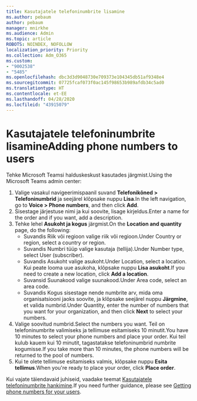 ```yaml
---
title: Kasutajatele telefoninumbrite lisamine
ms.author: pebaum
author: pebaum
manager: mnirkhe
ms.audience: Admin
ms.topic: article
ROBOTS: NOINDEX, NOFOLLOW
localization_priority: Priority
ms.collection: Adm_O365
ms.custom:
- "9002538"
- "5485"
ms.openlocfilehash: dbc3d3d9048730e709373e104345db51af9348e4
ms.sourcegitcommit: 07725fcaf073f0ac145f98653b989afdb34c5ad0
ms.translationtype: HT
ms.contentlocale: et-EE
ms.lasthandoff: 04/28/2020
ms.locfileid: "43915079"
---
```

# <a name="adding-phone-numbers-to-users"></a><span data-ttu-id="b2af3-102">Kasutajatele telefoninumbrite lisamine</span><span class="sxs-lookup"><span data-stu-id="b2af3-102">Adding phone numbers to users</span></span>

<span data-ttu-id="b2af3-103">Tehke Microsoft Teamsi halduskeskust kasutades järgmist.</span><span class="sxs-lookup"><span data-stu-id="b2af3-103">Using the Microsoft Teams admin center:</span></span>

1. <span data-ttu-id="b2af3-104">Valige vasakul navigeerimispaanil suvand **Telefonikõned > Telefoninumbrid** ja seejärel klõpsake nuppu **Lisa**.</span><span class="sxs-lookup"><span data-stu-id="b2af3-104">In the left navigation, go to **Voice > Phone numbers**, and then click **Add**.</span></span>
2. <span data-ttu-id="b2af3-105">Sisestage järjestuse nimi ja kui soovite, lisage kirjeldus.</span><span class="sxs-lookup"><span data-stu-id="b2af3-105">Enter a name for the order and if you want, add a description.</span></span>
3. <span data-ttu-id="b2af3-106">Tehke lehel **Asukoht ja kogus** järgmist.</span><span class="sxs-lookup"><span data-stu-id="b2af3-106">On the **Location and quantity** page, do the following:</span></span>
    - <span data-ttu-id="b2af3-107">Suvandis Riik või regioon valige riik või regioon.</span><span class="sxs-lookup"><span data-stu-id="b2af3-107">Under Country or region, select a country or region.</span></span>
    - <span data-ttu-id="b2af3-108">Suvandis Numbri tüüp valige kasutaja (tellija).</span><span class="sxs-lookup"><span data-stu-id="b2af3-108">Under Number type, select User (subscriber).</span></span>
    - <span data-ttu-id="b2af3-109">Suvandis Asukoht valige asukoht.</span><span class="sxs-lookup"><span data-stu-id="b2af3-109">Under Location, select a location.</span></span> <span data-ttu-id="b2af3-110">Kui peate looma uue asukoha, klõpsake nuppu **Lisa asukoht**.</span><span class="sxs-lookup"><span data-stu-id="b2af3-110">If you need to create a new location, click **Add a location**.</span></span>
    - <span data-ttu-id="b2af3-111">Suvansid Suunakood valige suunakood.</span><span class="sxs-lookup"><span data-stu-id="b2af3-111">Under Area code, select an area code.</span></span>
    - <span data-ttu-id="b2af3-112">Suvandis Kogus sisestage nende numbrite arv, mida oma organisatsiooni jaoks soovite, ja klõpsake seejärel nuppu **Järgmine**, et valida numbrid.</span><span class="sxs-lookup"><span data-stu-id="b2af3-112">Under Quantity, enter the number of numbers that you want for your organization, and then click **Next** to select your numbers.</span></span>
4. <span data-ttu-id="b2af3-113">Valige soovitud numbrid.</span><span class="sxs-lookup"><span data-stu-id="b2af3-113">Select the numbers you want.</span></span> <span data-ttu-id="b2af3-114">Teil on telefoninumbrite valimiseks ja tellimuse esitamiseks 10 minutit.</span><span class="sxs-lookup"><span data-stu-id="b2af3-114">You have 10 minutes to select your phone numbers and place your order.</span></span> <span data-ttu-id="b2af3-115">Kui teil kulub kauem kui 10 minutit, tagastatakse telefoninumbrid numbrite kogumisse.</span><span class="sxs-lookup"><span data-stu-id="b2af3-115">If you take more than 10 minutes, the phone numbers will be returned to the pool of numbers.</span></span>
5. <span data-ttu-id="b2af3-116">Kui te olete tellimuse esitamiseks valmis, klõpsake nuppu **Esita tellimus**.</span><span class="sxs-lookup"><span data-stu-id="b2af3-116">When you're ready to place your order, click **Place order**.</span></span>

<span data-ttu-id="b2af3-117">Kui vajate täiendavaid juhiseid, vaadake teemat [Kasutajatele telefoninumbrite hankimine](https://docs.microsoft.com/microsoftteams/getting-phone-numbers-for-your-users).</span><span class="sxs-lookup"><span data-stu-id="b2af3-117">If you need further guidance, please see [Getting phone numbers for your users](https://docs.microsoft.com/microsoftteams/getting-phone-numbers-for-your-users).</span></span>
